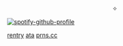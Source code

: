<p align="center">  
✧
        
  [![spotify-github-profile](https://spotify-github-profile.kittinanx.com/api/view?uid=9r6mlil2k8one0fmfqz8pnh3i&cover_image=true&theme=novatorem&show_offline=false&background_color=121212&interchange=false&bar_color=f2f2f2&bar_color_cover=false)](https://github.com/kittinan/spotify-github-profile)
  <p align="right">
  

<p align="center">
        
[rentry](https://rentry.co/monsterhunterwiids) 
[ata](https://pinksm.atabook.org/)
[prns.cc](https://pronouns.cc/@nargacuga)

</p>  
